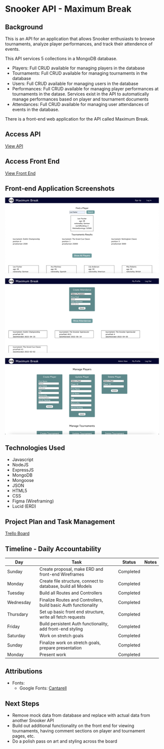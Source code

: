 # Snooker API - Maximum Break

## Background

This is an API for an application that allows Snooker enthusiasts to browse tournaments, analyze player performances, and track their attendence of events.

This API services 5 collections in a MongoDB database.
- Players: Full CRUD available for managing players in the database
- Tournaments: Full CRUD available for managing tournaments in the database
- Users: Full CRUD available for managing users in the database
- Performances: Full CRUD available for managing player performances at tournaments in the datase. Services exist in the API to automatically manage performances based on player and tournament documents
- Attendances: Full CRUD available for managing user attendances of events in the database.

There is a front-end web application for the API called Maximum Break.

## Access API

[View API](https://maximum-break-api-943feb008688.herokuapp.com/)

## Access Front End

[View Front End](https://maximum-break.vercel.app/index.html)

## Front-end Application Screenshots

![Home Page](./images/Maximum-Break-Home-Page.png)

![User Profile Page](./images/Maximum-Break-User-Profile.png)

![Admin Portal](./images/Maximum-Break-Admin-Portal.png)

## Technologies Used

- Javascript
- NodeJS
- ExpressJS
- MongoDB
- Mongoose
- JSON
- HTML5
- CSS
- Figma (Wireframing)
- Lucid (ERD)

## Project Plan and Task Management

[Trello Board](https://trello.com/invite/b/mZwnLzM8/ATTIc9c38bde6aee4abcefaeee86acaf511c592970A8/snooker-api)

## Timeline - Daily Accountability

| Day       |   | Task                                                            | Status    | Notes |
|-----------|---|-----------------------------------------------------------------|-----------|-------|
| Sunday    |   | Create proposal, make ERD and front-end Wireframes              | Completed |       |
| Monday    |   | Create file structure, connect to database, build all Models    | Completed |       |
| Tuesday   |   | Build all Routes and Controllers                                | Completed |       |
| Wednesday |   | Finalize Routes and Controllers, build basic Auth functionality | Completed |       |
| Thursdary |   | Set up basic front end structure, write all fetch requests      | Completed |       |
| Friday    |   | Build persistent Auth functionality, add front-end styling      | Completed |       |
| Saturday  |   | Work on stretch goals                                           | Completed |       |
| Sunday    |   | Finalize work on stretch goals, prepare presentation            | Completed |       |
| Monday    |   | Present work                                                    | Completed |       |

## Attributions

- Fonts: 
  * Google Fonts: [Cantarell](https://fonts.google.com/specimen/Cantarell)

## Next Steps

- Remove mock data from database and replace with actual data from another Snooker API
- Build out additional functionality on the front end for viewing tournaments, having comment sections on player and tournament pages, etc.
- Do a polish pass on art and styling across the board